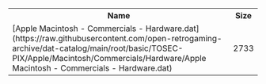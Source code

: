 <table>
<tr><th>Name</th><th>Size</th></tr>
<tr><td>[Apple Macintosh - Commercials - Hardware.dat](https://raw.githubusercontent.com/open-retrogaming-archive/dat-catalog/main/root/basic/TOSEC-PIX/Apple/Macintosh/Commercials/Hardware/Apple Macintosh - Commercials - Hardware.dat)</td><td>2733</td></tr>
</table>
